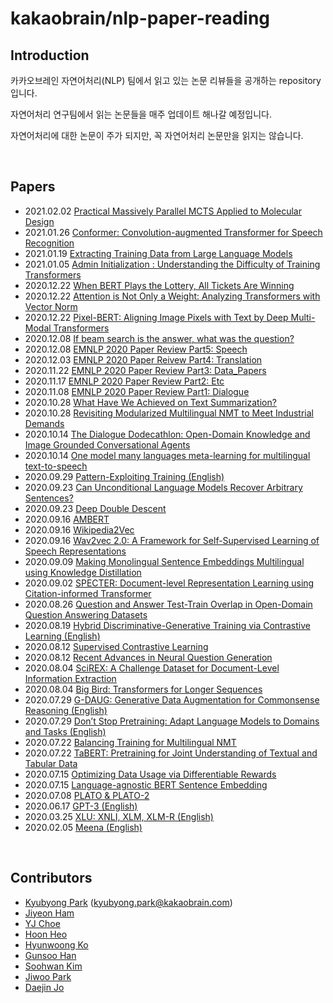 # kakaobrain/nlp-paper-reading

## Introduction

카카오브레인 자연어처리(NLP) 팀에서 읽고 있는 논문 리뷰들을 공개하는 repository 입니다.

자연어처리 연구팀에서 읽는 논문들을 매주 업데이트 해나갈 예정입니다.

자연어처리에 대한 논문이 주가 되지만, 꼭 자연어처리 논문만을 읽지는 않습니다.

<br>

## Papers
- 2021.02.02 [Practical Massively Parallel MCTS Applied to Molecular Design](https://github.com/kakaobrain/nlp-paper-reading/blob/master/notes/Practical_Massively_Parallel_MCTS_Applied_to_Molecular_Design.pdf)
- 2021.01.26 [Conformer: Convolution-augmented Transformer for Speech Recognition](https://github.com/kakaobrain/nlp-paper-reading/blob/master/notes/conformer.md)
- 2021.01.19 [Extracting Training Data from Large Language Models](https://github.com/kakaobrain/nlp-paper-reading/blob/master/notes/Extracting_Training_Data_from_Large_Language_Models.pdf)
- 2021.01.05 [Admin Initialization : Understanding the Difficulty of Training Transformers](https://github.com/kakaobrain/nlp-paper-reading/blob/master/notes/Admin.md)
- 2020.12.22 [When BERT Plays the Lottery, All Tickets Are Winning](https://github.com/kakaobrain/nlp-paper-reading/blob/master/notes/when_bert_plays_the_lottery_all_tickets_are_winning.md)
- 2020.12.22 [Attention is Not Only a Weight: Analyzing Transformers with Vector Norm](https://github.com/kakaobrain/nlp-paper-reading/blob/master/notes/attention_is_not_only_a_weight.md)
- 2020.12.22 [Pixel-BERT: Aligning Image Pixels with Text by Deep Multi-Modal Transformers](https://github.com/kakaobrain/nlp-paper-reading/blob/master/notes/pixel-bert.md)
- 2020.12.08 [If beam search is the answer, what was the question?](https://github.com/kakaobrain/nlp-paper-reading/blob/master/notes/beam_search.md)
- 2020.12.08 [EMNLP 2020 Paper Review Part5: Speech](https://github.com/kakaobrain/nlp-paper-reading/blob/master/notes/EMNLP_Part5.md)
- 2020.12.03 [EMNLP 2020 Paper Reivew Part4: Translation](https://github.com/kakaobrain/nlp-paper-reading/blob/master/notes/Translation_with_EMNLP2020.md)
- 2020.11.22 [EMNLP 2020 Paper Review Part3: Data_Papers](https://github.com/kakaobrain/nlp-paper-reading/blob/master/notes/data_papers.md)
- 2020.11.17 [EMNLP 2020 Paper Review Part2: Etc](https://github.com/kakaobrain/nlp-paper-reading/blob/master/notes/EMNLP_Paper_Review_2.pdf)
- 2020.11.08 [EMNLP 2020 Paper Review Part1: Dialogue](https://github.com/kakaobrain/nlp-paper-reading/blob/master/notes/EMNLP2020_Part1.md)
- 2020.10.28 [What Have We Achieved on Text Summarization?](https://github.com/kakaobrain/nlp-paper-reading/blob/master/notes/summarization_achievement.md)
- 2020.10.28 [Revisiting Modularized Multilingual NMT to Meet Industrial Demands](https://github.com/kakaobrain/nlp-paper-reading/blob/master/notes/Revisiting_Modularized_Multilingual_NMT_to_Meet_Industrial_Demands.md)
- 2020.10.14 [The Dialogue Dodecathlon: Open-Domain Knowledge and Image Grounded Conversational Agents](https://github.com/kakaobrain/nlp-paper-reading/blob/master/notes/The_Dialogue_Decathlon.md#the-dialogue-dodecathlon-open-domain-knowledge-and-image-grounded-conversational-agents)
- 2020.10.14 [One model many languages meta-learning for multilingual text-to-speech](https://github.com/kakaobrain/nlp-paper-reading/blob/master/notes/One-Model-Many-Languages.md)
- 2020.09.29 [Pattern-Exploiting Training (English)](notes/PET.md)
- 2020.09.23 [Can Unconditional Language Models Recover Arbitrary Sentences?](notes/can_unconditional_language_models_recover_arbitrary_sentences.md)
- 2020.09.23 [Deep Double Descent](notes/Deep_Double_Descent.md)  
- 2020.09.16 [AMBERT](notes/AMBERT.md)  
- 2020.09.16 [Wikipedia2Vec](notes/Wikipedia2Vec.md)  
- 2020.09.16 [Wav2vec 2.0: A Framework for Self-Supervised Learning of Speech Representations](https://github.com/kakaobrain/nlp-paper-reading/blob/master/notes/wav2vec%202.0.md)
- 2020.09.09 [Making Monolingual Sentence Embeddings Multilingual using Knowledge Distillation](notes/making_monolingual_sentence_embeddings_multilingual_using_knowledge_distillation.md)
- 2020.09.02 [SPECTER: Document-level Representation Learning using Citation-informed Transformer](notes/SPECTER.md)
- 2020.08.26 [Question and Answer Test-Train Overlap in Open-Domain Question Answering Datasets](notes/Question_and_Answer_Overlap.md)
- 2020.08.19 [Hybrid Discriminative-Generative Training via Contrastive Learning (English)](notes/HDGE.md)
- 2020.08.12 [Supervised Contrastive Learning](notes/Supervised_Contrastive_Learning.md)
- 2020.08.12 [Recent Advances in Neural Question Generation](notes/QG_Survey.md)
- 2020.08.04 [SciREX: A Challenge Dataset for Document-Level Information Extraction](notes/SciREX.md)
- 2020.08.04 [Big Bird: Transformers for Longer Sequences](notes/Big_Bird.md)
- 2020.07.29 [G-DAUG: Generative Data Augmentation for Commonsense Reasoning (English)](notes/G-DAUG.md)
- 2020.07.29 [Don’t Stop Pretraining: Adapt Language Models to Domains and Tasks (English)](notes/Dont_Stop_Pretraining.md)
- 2020.07.22 [Balancing Training for Multilingual NMT](notes/Balancing_Training_for_Multilingual_NMT.md)
- 2020.07.22 [TaBERT: Pretraining for Joint Understanding of Textual and Tabular Data](notes/TaBERT.md)
- 2020.07.15 [Optimizing Data Usage via Differentiable Rewards](notes/Optimizing_Data_Usage_via_Differentiable_Rewards.md)
- 2020.07.15 [Language-agnostic BERT Sentence Embedding](notes/LaBSE.md)
- 2020.07.08 [PLATO & PLATO-2](notes/PLATO.md)
- 2020.06.17 [GPT-3 (English)](notes/GPT-3.md)
- 2020.03.25 [XLU: XNLI, XLM, XLM-R (English)](notes/XLU.md)
- 2020.02.05 [Meena (English)](notes/Meena.md)

<br>

## Contributors

- [Kyubyong Park](https://github.com/Kyubyong) (kyubyong.park@kakaobrain.com)
- [Jiyeon Ham](https://github.com/hammouse)
- [YJ Choe](https://github.com/yjchoe)
- [Hoon Heo](https://github.com/Huffon)
- [Hyunwoong Ko](https://github.com/hyunwoongko)
- [Gunsoo Han](https://github.com/robinsongh381)
- [Soohwan Kim](https://github.com/sooftware)
- [Jiwoo Park](https://github.com/bernardscumm)
- [Daejin Jo](https://github.com/twidddj)
